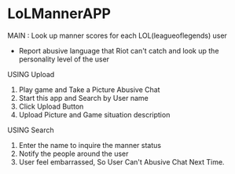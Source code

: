 # LoLMannerAPP

MAIN : Look up manner scores for each LOL(leagueoflegends) user
 - Report abusive language that Riot can't catch and look up the personality level of the user

USING Upload
 1. Play game and Take a Picture Abusive Chat 
 2. Start this app and Search by User name
 3. Click Upload Button
 4. Upload Picture and Game situation description

USING Search
 1. Enter the name to inquire the manner status 
 2. Notify the people around the user
 3. User feel embarrassed, So User Can't Abusive Chat Next Time.
